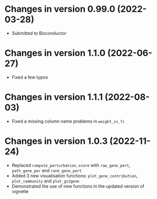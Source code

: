 # Changes in version 0.99.0 (2022-03-28)
- Submitted to Bioconductor

# Changes in version 1.1.0 (2022-06-27)
- Fixed a few typos

# Changes in version 1.1.1 (2022-08-03)
- Fixed a missing column name problems in `weight_ss_fc`

# Changes in version 1.0.3 (2022-11-24)
- Replaced `compute_perturbation_score` with `raw_gene_pert`, `path_gene_per` and `rank_gene_pert`
- Added 3 new visualisation functions: `plot_gene_contribution`, `plot_community` and `plot_gs2gene`
- Demonstrated the use of new functions in the updated version of vignette

